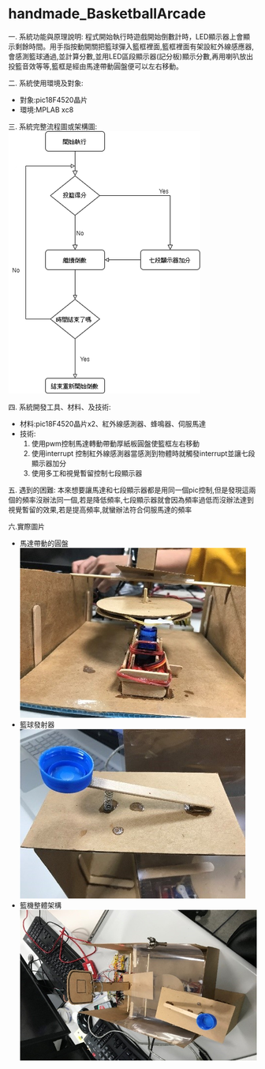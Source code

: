 # handmade_BasketballArcade

一.	系統功能與原理說明:
   程式開始執行時遊戲開始倒數計時，LED顯示器上會顯示剩餘時間。用手指按動開關把籃球彈入籃框裡面,籃框裡面有架設紅外線感應器,會感測籃球通過,並計算分數,並用LED區段顯示器(記分板)顯示分數,再用喇叭放出投籃音效等等,籃框是經由馬達帶動圓盤便可以左右移動。
   
二.	系統使用環境及對象:
* 對象:pic18F4520晶片
* 環境:MPLAB xc8

三.	系統完整流程圖或架構圖:
![](https://github.com/f74066357/handmade_BasketballArcade/blob/master/src/process.png)

四.  系統開發工具、材料、及技術:

* 材料:pic18F4520晶片x2、紅外線感測器、蜂鳴器、伺服馬達 
* 技術:
    1. 使用pwm控制馬達轉動帶動厚紙板圓盤使籃框左右移動
    2. 使用interrupt 控制紅外線感測器當感測到物體時就觸發interrupt並讓七段顯示器加分
    3. 使用多工和視覺暫留控制七段顯示器

五.	遇到的困難:
    本來想要讓馬達和七段顯示器都是用同一個pic控制,但是發現這兩個的頻率沒辦法同一個,若是降低頻率,七段顯示器就會因為頻率過低而沒辦法達到視覺暫留的效果,若是提高頻率,就蠻辦法符合伺服馬達的頻率

六.實際圖片
* 馬達帶動的圓盤 ![](https://github.com/f74066357/handmade_BasketballArcade/blob/master/src/1.jpg)
* 籃球發射器    ![](https://github.com/f74066357/handmade_BasketballArcade/blob/master/src/2.jpg)
* 籃機整體架構 ![](https://github.com/f74066357/handmade_BasketballArcade/blob/master/src/3.jpg)
